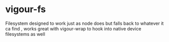 vigour-fs
=========

Filesystem designed to work just as node does but falls back to whatever it ca find , works great with vigour-wrap to hook into native device filesystems as well
